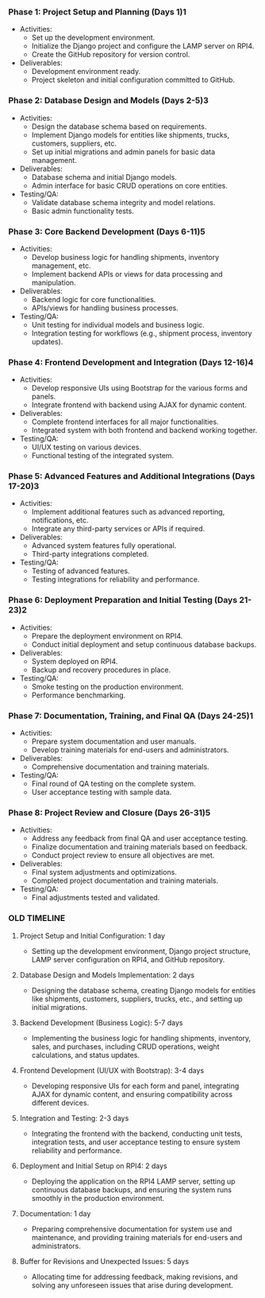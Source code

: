 ### Phase 1: Project Setup and Planning (Days 1)1

-   Activities:
    -   Set up the development environment.
    -   Initialize the Django project and configure the LAMP server on RPI4.
    -   Create the GitHub repository for version control.
-   Deliverables:
    -   Development environment ready.
    -   Project skeleton and initial configuration committed to GitHub.

### Phase 2: Database Design and Models (Days 2-5)3

-   Activities:
    -   Design the database schema based on requirements.
    -   Implement Django models for entities like shipments, trucks, customers, suppliers, etc.
    -   Set up initial migrations and admin panels for basic data management.
-   Deliverables:
    -   Database schema and initial Django models.
    -   Admin interface for basic CRUD operations on core entities.
-   Testing/QA:
    -   Validate database schema integrity and model relations.
    -   Basic admin functionality tests.

### Phase 3: Core Backend Development (Days 6-11)5

-   Activities:
    -   Develop business logic for handling shipments, inventory management, etc.
    -   Implement backend APIs or views for data processing and manipulation.
-   Deliverables:
    -   Backend logic for core functionalities.
    -   APIs/views for handling business processes.
-   Testing/QA:
    -   Unit testing for individual models and business logic.
    -   Integration testing for workflows (e.g., shipment process, inventory updates).

### Phase 4: Frontend Development and Integration (Days 12-16)4

-   Activities:
    -   Develop responsive UIs using Bootstrap for the various forms and panels.
    -   Integrate frontend with backend using AJAX for dynamic content.
-   Deliverables:
    -   Complete frontend interfaces for all major functionalities.
    -   Integrated system with both frontend and backend working together.
-   Testing/QA:
    -   UI/UX testing on various devices.
    -   Functional testing of the integrated system.

### Phase 5: Advanced Features and Additional Integrations (Days 17-20)3

-   Activities:
    -   Implement additional features such as advanced reporting, notifications, etc.
    -   Integrate any third-party services or APIs if required.
-   Deliverables:
    -   Advanced system features fully operational.
    -   Third-party integrations completed.
-   Testing/QA:
    -   Testing of advanced features.
    -   Testing integrations for reliability and performance.

### Phase 6: Deployment Preparation and Initial Testing (Days 21-23)2

-   Activities:
    -   Prepare the deployment environment on RPI4.
    -   Conduct initial deployment and setup continuous database backups.
-   Deliverables:
    -   System deployed on RPI4.
    -   Backup and recovery procedures in place.
-   Testing/QA:
    -   Smoke testing on the production environment.
    -   Performance benchmarking.

### Phase 7: Documentation, Training, and Final QA (Days 24-25)1

-   Activities:
    -   Prepare system documentation and user manuals.
    -   Develop training materials for end-users and administrators.
-   Deliverables:
    -   Comprehensive documentation and training materials.
-   Testing/QA:
    -   Final round of QA testing on the complete system.
    -   User acceptance testing with sample data.

### Phase 8: Project Review and Closure (Days 26-31)5

-   Activities:
    -   Address any feedback from final QA and user acceptance testing.
    -   Finalize documentation and training materials based on feedback.
    -   Conduct project review to ensure all objectives are met.
-   Deliverables:
    -   Final system adjustments and optimizations.
    -   Completed project documentation and training materials.
-   Testing/QA:
    -   Final adjustments tested and validated.




### OLD TIMELINE

1.  Project Setup and Initial Configuration: 1 day

    -   Setting up the development environment, Django project structure, LAMP server configuration on RPI4, and GitHub repository.
2.  Database Design and Models Implementation: 2 days

    -   Designing the database schema, creating Django models for entities like shipments, customers, suppliers, trucks, etc., and setting up initial migrations.
3.  Backend Development (Business Logic): 5-7 days

    -   Implementing the business logic for handling shipments, inventory, sales, and purchases, including CRUD operations, weight calculations, and status updates.
4.  Frontend Development (UI/UX with Bootstrap): 3-4 days

    -   Developing responsive UIs for each form and panel, integrating AJAX for dynamic content, and ensuring compatibility across different devices.
5.  Integration and Testing: 2-3 days

    -   Integrating the frontend with the backend, conducting unit tests, integration tests, and user acceptance testing to ensure system reliability and performance.
6.  Deployment and Initial Setup on RPI4: 2 days

    -   Deploying the application on the RPI4 LAMP server, setting up continuous database backups, and ensuring the system runs smoothly in the production environment.
7.  Documentation: 1 day

    -   Preparing comprehensive documentation for system use and maintenance, and providing training materials for end-users and administrators.
8.  Buffer for Revisions and Unexpected Issues: 5 days

    -   Allocating time for addressing feedback, making revisions, and solving any unforeseen issues that arise during development.
